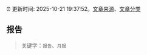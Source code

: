 :alarm_clock: 更新时间: 2025-10-21 19:37:52。[文章来源](/README.md)、[文章分类](/TAGS.md)

## 报告


> 关键字：`报告`、`月报`



